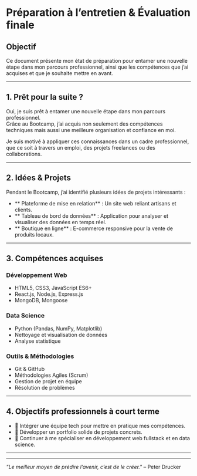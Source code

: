 #  Préparation à l’entretien & Évaluation finale

##  Objectif
Ce document présente mon état de préparation pour entamer une nouvelle étape dans mon parcours professionnel, ainsi que les compétences que j’ai acquises et que je souhaite mettre en avant.

---

##  1. Prêt pour la suite ?
Oui, je suis prêt à entamer une nouvelle étape dans mon parcours professionnel.  
Grâce au Bootcamp, j’ai acquis non seulement des compétences techniques mais aussi une meilleure organisation et confiance en moi.  

Je suis motivé à appliquer ces connaissances dans un cadre professionnel, que ce soit à travers un emploi, des projets freelances ou des collaborations.

---

##  2. Idées & Projets
Pendant le Bootcamp, j’ai identifié plusieurs idées de projets intéressants :  
- ** Plateforme de mise en relation** : Un site web reliant artisans et clients.  
- ** Tableau de bord de données** : Application pour analyser et visualiser des données en temps réel.  
- ** Boutique en ligne** : E-commerce responsive pour la vente de produits locaux.  

---

##  3. Compétences acquises
###  Développement Web
- HTML5, CSS3, JavaScript ES6+
- React.js, Node.js, Express.js
- MongoDB, Mongoose

### Data Science
- Python (Pandas, NumPy, Matplotlib)
- Nettoyage et visualisation de données
- Analyse statistique

###  Outils & Méthodologies
- Git & GitHub
- Méthodologies Agiles (Scrum)
- Gestion de projet en équipe
- Résolution de problèmes

---

## 4. Objectifs professionnels à court terme
- 🔹 Intégrer une équipe tech pour mettre en pratique mes compétences.  
- 🔹 Développer un portfolio solide de projets concrets.  
- 🔹 Continuer à me spécialiser en développement web fullstack et en data science.

---

---

 *"Le meilleur moyen de prédire l’avenir, c’est de le créer."* – Peter Drucker
